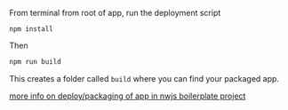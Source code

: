 
From terminal from root of app, run the  deployment script

```
npm install 
```

Then

```bash
npm run build
```

This creates a folder called `build` where you can find your packaged app. 


[more info on deploy/packaging of app in nwjs boilerplate project](https://github.com/pietrop/nwjs_boilerplate#deploy)

<!-- use script -->


<!-- 
Need to change the deployment script so that it ignores the 
- build folder 
- cache 
- docs folder 
- Notes
- wttskeys.json 
and any video or audio files. 
 -->